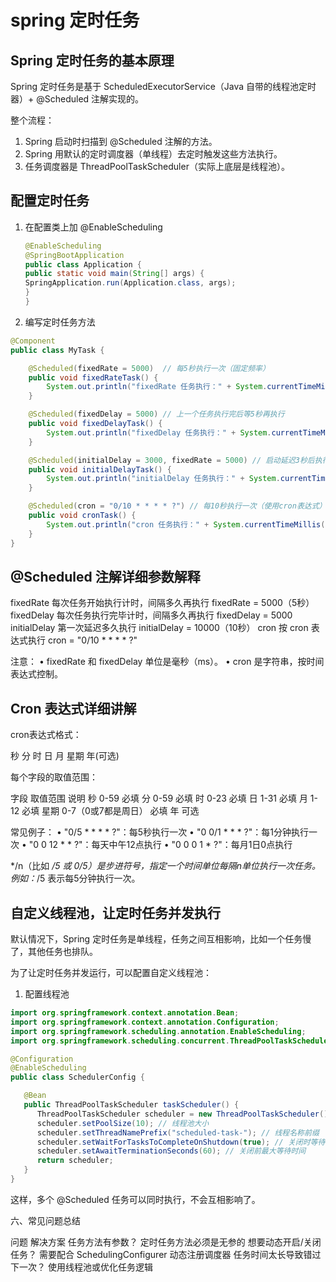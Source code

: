 # spring 定时任务

## Spring 定时任务的基本原理

Spring 定时任务是基于 ScheduledExecutorService（Java 自带的线程池定时器）+ @Scheduled 注解实现的。

整个流程：
1.	Spring 启动时扫描到 @Scheduled 注解的方法。
2.	Spring 用默认的定时调度器（单线程）去定时触发这些方法执行。
3.	任务调度器是 ThreadPoolTaskScheduler（实际上底层是线程池）。


## 配置定时任务
1. 在配置类上加 @EnableScheduling

    ```java
    @EnableScheduling
    @SpringBootApplication
    public class Application {
    public static void main(String[] args) {
    SpringApplication.run(Application.class, args);
    }
    }
    ```
2. 编写定时任务方法

```java
@Component
public class MyTask {

    @Scheduled(fixedRate = 5000)  // 每5秒执行一次（固定频率）
    public void fixedRateTask() {
        System.out.println("fixedRate 任务执行：" + System.currentTimeMillis());
    }

    @Scheduled(fixedDelay = 5000) // 上一个任务执行完后等5秒再执行
    public void fixedDelayTask() {
        System.out.println("fixedDelay 任务执行：" + System.currentTimeMillis());
    }

    @Scheduled(initialDelay = 3000, fixedRate = 5000) // 启动延迟3秒后执行，然后每5秒一次
    public void initialDelayTask() {
        System.out.println("initialDelay 任务执行：" + System.currentTimeMillis());
    }

    @Scheduled(cron = "0/10 * * * * ?") // 每10秒执行一次（使用cron表达式）
    public void cronTask() {
        System.out.println("cron 任务执行：" + System.currentTimeMillis());
    }
}
```

## @Scheduled 注解详细参数解释

fixedRate	每次任务开始执行计时，间隔多久再执行	fixedRate = 5000（5秒）
fixedDelay	每次任务执行完毕计时，间隔多久再执行	fixedDelay = 5000
initialDelay	第一次延迟多久执行	initialDelay = 10000（10秒）
cron	按 cron 表达式执行	cron = "0/10 * * * * ?"

注意：
•	fixedRate 和 fixedDelay 单位是毫秒（ms）。
•	cron 是字符串，按时间表达式控制。

## Cron 表达式详细讲解

cron表达式格式：

秒 分 时 日 月 星期 年(可选)

每个字段的取值范围：

字段	取值范围	说明
秒	0-59	必填
分	0-59	必填
时	0-23	必填
日	1-31	必填
月	1-12	必填
星期	0-7（0或7都是周日）	必填
年	可选

常见例子：
•	"0/5 * * * * ?"：每5秒执行一次
•	"0 0/1 * * * ?"：每1分钟执行一次
•	"0 0 12 * * ?"：每天中午12点执行
•	"0 0 0 1 * ?"：每月1日0点执行

*/n（比如 */5 或 0/5）是步进符号，指定一个时间单位每隔n单位执行一次任务。例如：*/5 表示每5分钟执行一次。

## 自定义线程池，让定时任务并发执行

默认情况下，Spring 定时任务是单线程，任务之间互相影响，比如一个任务慢了，其他任务也排队。

为了让定时任务并发运行，可以配置自定义线程池：

1. 配置线程池

```java
import org.springframework.context.annotation.Bean;
import org.springframework.context.annotation.Configuration;
import org.springframework.scheduling.annotation.EnableScheduling;
import org.springframework.scheduling.concurrent.ThreadPoolTaskScheduler;

@Configuration
@EnableScheduling
public class SchedulerConfig {

   @Bean
   public ThreadPoolTaskScheduler taskScheduler() {
      ThreadPoolTaskScheduler scheduler = new ThreadPoolTaskScheduler();
      scheduler.setPoolSize(10); // 线程池大小
      scheduler.setThreadNamePrefix("scheduled-task-"); // 线程名称前缀
      scheduler.setWaitForTasksToCompleteOnShutdown(true); // 关闭时等待任务完成
      scheduler.setAwaitTerminationSeconds(60); // 关闭前最大等待时间
      return scheduler;
   }
}
```
这样，多个 @Scheduled 任务可以同时执行，不会互相影响了。

六、常见问题总结

问题	解决方案
任务方法有参数？	定时任务方法必须是无参的
想要动态开启/关闭任务？	需要配合 SchedulingConfigurer 动态注册调度器
任务时间太长导致错过下一次？	使用线程池或优化任务逻辑